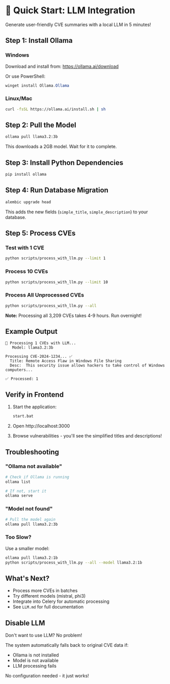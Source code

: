 # 🤖 Quick Start: LLM Integration

Generate user-friendly CVE summaries with a local LLM in 5 minutes!

## Step 1: Install Ollama

### Windows
Download and install from: https://ollama.ai/download

Or use PowerShell:
```powershell
winget install Ollama.Ollama
```

### Linux/Mac
```bash
curl -fsSL https://ollama.ai/install.sh | sh
```

## Step 2: Pull the Model

```bash
ollama pull llama3.2:3b
```

This downloads a 2GB model. Wait for it to complete.

## Step 3: Install Python Dependencies

```bash
pip install ollama
```

## Step 4: Run Database Migration

```bash
alembic upgrade head
```

This adds the new fields (`simple_title`, `simple_description`) to your database.

## Step 5: Process CVEs

### Test with 1 CVE
```bash
python scripts/process_with_llm.py --limit 1
```

### Process 10 CVEs
```bash
python scripts/process_with_llm.py --limit 10
```

### Process All Unprocessed CVEs
```bash
python scripts/process_with_llm.py --all
```

**Note:** Processing all 3,209 CVEs takes 4-9 hours. Run overnight!

## Example Output

```
🤖 Processing 1 CVEs with LLM...
   Model: llama3.2:3b

Processing CVE-2024-1234... ✅
  Title: Remote Access Flaw in Windows File Sharing
  Desc:  This security issue allows hackers to take control of Windows computers...

✅ Processed: 1
```

## Verify in Frontend

1. Start the application:
   ```bash
   start.bat
   ```

2. Open http://localhost:3000

3. Browse vulnerabilities - you'll see the simplified titles and descriptions!

## Troubleshooting

### "Ollama not available"
```bash
# Check if Ollama is running
ollama list

# If not, start it
ollama serve
```

### "Model not found"
```bash
# Pull the model again
ollama pull llama3.2:3b
```

### Too Slow?
Use a smaller model:
```bash
ollama pull llama3.2:1b
python scripts/process_with_llm.py --all --model llama3.2:1b
```

## What's Next?

- Process more CVEs in batches
- Try different models (mistral, phi3)
- Integrate into Celery for automatic processing
- See `LLM.md` for full documentation

## Disable LLM

Don't want to use LLM? No problem!

The system automatically falls back to original CVE data if:
- Ollama is not installed
- Model is not available
- LLM processing fails

No configuration needed - it just works!
